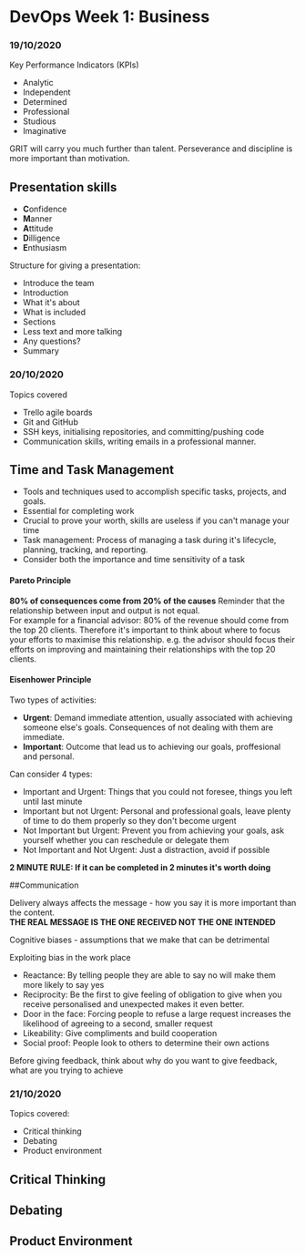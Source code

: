 # DevOps Week 1: Business

### 19/10/2020

Key Performance Indicators (KPIs)

- Analytic
- Independent
- Determined
- Professional
- Studious
- Imaginative

GRIT will carry you much further than talent. Perseverance and discipline is more important than motivation.

## Presentation skills

- **C**onfidence
- **M**anner
- **A**ttitude
- **D**illigence
- **E**nthusiasm

Structure for giving a presentation:

- Introduce the team
- Introduction
- What it's about
- What is included
- Sections
- Less text and more talking
- Any questions?
- Summary


### 20/10/2020

Topics covered
- Trello agile boards
- Git and GitHub
- SSH keys, initialising repositories, and committing/pushing code
- Communication skills, writing emails in a professional manner.

## Time and Task Management

- Tools and techniques used to accomplish specific tasks, projects, and goals.
- Essential for completing work
- Crucial to prove your worth, skills are useless if you can't manage your time
- Task management: Process of managing a task during it's lifecycle, planning, tracking, and reporting.
- Consider both the importance and time sensitivity of a task

#### Pareto Principle

**80% of consequences come from 20% of the causes**
Reminder that the relationship between input and output is not equal.  
For example for a financial advisor: 80% of the revenue should come from the top 20 clients. Therefore it's important to think about where to focus your efforts to maximise this relationship. e.g. the advisor should focus their efforts on improving and maintaining their relationships with the top 20 clients.

#### Eisenhower Principle

Two types of activities:

- **Urgent**: Demand immediate attention, usually associated with achieving someone else's goals. Consequences of not dealing with them are immediate.
- **Important**: Outcome that lead us to achieving our goals, proffesional and personal.

Can consider 4 types:

- Important and Urgent: Things that you could not foresee, things you left until last minute
- Important but not Urgent: Personal and professional goals, leave plenty of time to do them properly so they don't become urgent
- Not Important but Urgent: Prevent you from achieving your goals, ask yourself whether you can reschedule or delegate them
- Not Important and Not Urgent: Just a distraction, avoid if possible

**2 MINUTE RULE: If it can be completed in 2 minutes it's worth doing**

##Communication

Delivery always affects the message - how you say it is more important than the content.  
**THE REAL MESSAGE IS THE ONE RECEIVED NOT THE ONE INTENDED**

Cognitive biases - assumptions that we make that can be detrimental

Exploiting bias in the work place
- Reactance: By telling people they are able to say no will make them more likely to say yes
- Reciprocity: Be the first to give feeling of obligation to give when you receive personalised and unexpected makes it even better.
- Door in the face: Forcing people to refuse a large request increases the likelihood of agreeing to a second, smaller request
- Likeability: Give compliments and build cooperation
- Social proof: People look to others to determine their own actions

Before giving feedback, think about why do you want to give feedback, what are you trying to achieve 


### 21/10/2020

Topics covered:
- Critical thinking
- Debating
- Product environment

## Critical Thinking

## Debating

## Product Environment 
